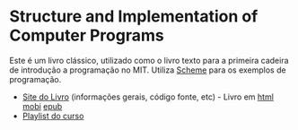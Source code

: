# Structure and Implementation of Computer Programs

Este é um livro clássico, utilizado como o livro texto para a primeira cadeira de introdução a programação no MIT. Utiliza [Scheme](scheme.md) para os exemplos de programação.

* [Site do Livro](https://mitpress.mit.edu/sicp/) (informações gerais, código fonte, etc) - Livro em [html](https://mitpress.mit.edu/sicp/full-text/book/book.html) [mobi](https://github.com/twcamper/sicp-kindle/blob/master/sicp.mobi?raw=true) [epub](https://github.com/downloads/ieure/sicp/sicp.epub)
* [Playlist do curso](https://www.youtube.com/playlist?list=PL8FE88AA54363BC46)
